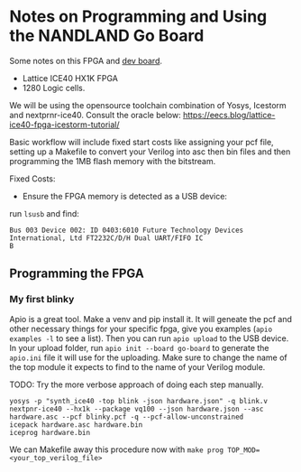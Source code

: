 # Notes on Programming and Using the NANDLAND Go Board

Some notes on this FPGA and [dev board](https://nandland.com/the-go-board/).

  - Lattice ICE40 HX1K FPGA
  - 1280 Logic cells.

We will be using the opensource toolchain combination of Yosys, Icestorm and nextprnr-ice40.
Consult the oracle below:
https://eecs.blog/lattice-ice40-fpga-icestorm-tutorial/

Basic workflow will include fixed start costs like assigning your pcf file, setting up a Makefile to convert your Verilog into asc then bin files and then programming the 1MB flash memory with the bitstream.

Fixed Costs:
  - Ensure the FPGA memory is detected as a USB device:

  run `lsusb` and find:
  ```
  Bus 003 Device 002: ID 0403:6010 Future Technology Devices International, Ltd FT2232C/D/H Dual UART/FIFO IC
B
```

## Programming the FPGA

### My first blinky
Apio is a great tool. Make a venv and pip install it.
It will geneate the pcf and other necessary things for your specific fpga, give you examples (`apio examples -l` to see a list).
Then you can run `apio upload` to the USB device.
In your upload folder, run `apio init --board go-board` to generate the `apio.ini` file it will use for the uploading.
Make sure to change the name of the top module it expects to find to the name of your Verilog module.

TODO: Try the more verbose approach of doing each step manually.
```
yosys -p "synth_ice40 -top blink -json hardware.json" -q blink.v
nextpnr-ice40 --hx1k --package vq100 --json hardware.json --asc hardware.asc --pcf blinky.pcf -q --pcf-allow-unconstrained
icepack hardware.asc hardware.bin
iceprog hardware.bin
```

We can Makefile away this procedure now with
`make prog TOP_MOD=<your_top_verilog_file>`
